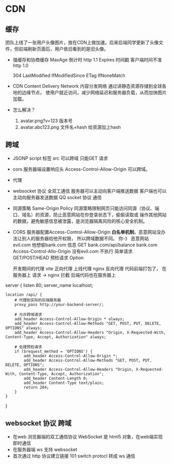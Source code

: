 # CDN

## 缓存

团队上线了一张用户头像图片，放在CDN上做加速。后来后端同学更新了头像文件，但前端刷新页面后，用户依旧看到的是旧头像。

- 强缓存和协商缓存
  MaxAge 倒计时 http 1.1
  Expires 时间戳 客户端时间不准 http 1.0

  304
  LastModified  IfModifiedSince
  ETag IfNoneMatch

- CDN Content Delivery Network 内容分发网络
  通过讲静态资源存储到全球各地的边缘节点， 使用户就近访问，减少网络延迟和服务器负载，从而加快图片加载。

- 怎么解决？
  1. avatar.png?v=123 版本号
  2. avatar.abc123.png 文件名+hash 给资源加上hash

## 跨域

- JSONP  script 标签 src 可以跨域 只能GET 请求
- cors 服务器端设置响应头 Access-Control-Allow-Origin 可以跨域。
- 代理
- websocket 协议 全双工通信  服务器可以主动向客户端推送数据  客户端也可以主动向服务器发送数据
  QQ socket 协议  通信

- 同源策略
  Same-Origin Policy
  同源策略限制网页只能访问同源（协议、端口、域名）的资源，防止恶意网站在你登录状态下，偷偷读取或
  操作其他网站的数据，避免敏感信息被泄露，是浏览器隔离风险的核心安全机制。
- CORS 服务器配置Access-Control-Allow-Origin  **白名单机制**。恶意网站没办法让别人的服务器给他开权限， 所以跨域数据不同。
  你-》 恶意网站 evil.com 他想偷bank.com 信息
  GET bank.com/api/balance bank.com Access-Control-Allo-Origin 没有evil.com 不执行
  简单请求   GET/POST/HEAD
  预检请求 Option

  开发期间的代理 vite 正向代理
  上线代理  nginx 反向代理
  代码前端打包了， 在服务器上  请求 -> nginx 拦截
  后端代码也在服务器上

server {
    listen       80;
    server_name  localhost;

    location /api/ {
        # 代理到实际的后端服务器
        proxy_pass http://your-backend-server/;

        # 允许跨域请求
        add_header Access-Control-Allow-Origin * always;
        add_header Access-Control-Allow-Methods "GET, POST, PUT, DELETE, OPTIONS" always;
        add_header Access-Control-Allow-Headers "Origin, X-Requested-With, Content-Type, Accept, Authorization" always;

        # 处理预检请求
        if ($request_method = 'OPTIONS') {
            add_header Access-Control-Allow-Origin *;
            add_header Access-Control-Allow-Methods "GET, POST, PUT, DELETE, OPTIONS";
            add_header Access-Control-Allow-Headers "Origin, X-Requested-With, Content-Type, Accept, Authorization";
            add_header Content-Length 0;
            add_header Content-Type text/plain;
            return 204;
        }
    }
}

## websocket 协议 跨域

- 在web 浏览器端的双工通信协议
  WebSocket 是 html5 对象，在web端实现即时通信
- 在服务器端 ws 支持 websocket
- 首次通过 http 协议建立链接  101 switch protocl 转成 ws 通信
